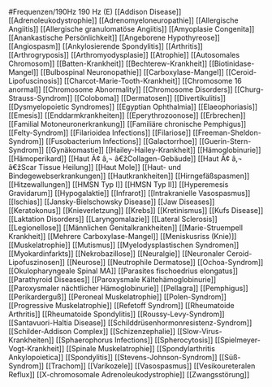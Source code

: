 #Frequenzen/190Hz
190 Hz (E)
[[Addison Disease]]
[[Adrenoleukodystrophie]]
[[Adrenomyeloneuropathie]]
[[Allergische Angiitis]]
[[Allergische granulomatöse Angiitis]]
[[Amyoplasie Congenita]]
[[Anankastische Persönlichkeit]]
[[Angeborene Hypothyreose]]
[[Angiospasm]]
[[Ankylosierende Spondylitis]]
[[Arthritis]]
[[Arthrogryposis]]
[[Arthromyodysplasie]]
[[Atrophie]]
[[Autosomales Chromosom]]
[[Batten-Krankheit]]
[[Bechterew-Krankheit]]
[[Biotinidase-Mangel]]
[[Bulbospinal Neuronopathie]]
[[Carboxylase-Mangel]]
[[Ceroid-Lipofuscinosis]]
[[Charcot-Marie-Tooth-Krankheit]]
[[Chromosome 16 anormal]]
[[Chromosome Abnormality]]
[[Chromosome Disorders]]
[[Churg-Strauss-Syndrom]]
[[Coloboma]]
[[Dermatosen]]
[[Divertikulitis]]
[[Dysmyelopoietic Syndromes]]
[[Egyptian Ophthalmia]]
[[Elaeophoriasis]]
[[Emesis]]
[[Enddarmkrankheiten]]
[[Eperythrozoonose]]
[[Erbrechen]]
[[Familial Motoneuronerkrankung]]
[[Familiäre chronische Pemphigus]]
[[Felty-Syndrom]]
[[Filarioidea Infections]]
[[Filariose]]
[[Freeman-Sheldon-Syndrom]]
[[Fusobacterium Infections]]
[[Galactorrhoe]]
[[Guerin-Stern-Syndrom]]
[[Gynäkomastie]]
[[Hailey-Hailey-Krankheit]]
[[Hämoglobinurie]]
[[Hämoperikard]]
[[Haut Ã¢ â‚¬ â€žCollagen-Gebäude]]
[[Haut Ã¢ â‚¬ â€žScar Tissue Heilung]]
[[Haut Mole]]
[[Haut- und Bindegewebserkrankungen]]
[[Hautkrankheiten]]
[[Hirngefäßspasmen]]
[[Hitzewallungen]]
[[HMSN Typ I]]
[[HMSN Typ II]]
[[Hyperemesis Gravidarum]]
[[Hypogalaktie]]
[[Infrarot]]
[[Intrakranielle Vasospasmus]]
[[Ischias]]
[[Jansky-Bielschowsky Disease]]
[[Jaw Diseases]]
[[Keratokonus]]
[[Knieverletzung]]
[[Krebs]]
[[Kretinismus]]
[[Kufs Disease]]
[[Laktation Disorders]]
[[Laryngomalazie]]
[[Lateral Sclerosis]]
[[Legionellose]]
[[Männlichen Genitalkrankheiten]]
[[Marie-Struempell Krankheit]]
[[Mehrere Carboxylase-Mangel]]
[[Meniskusriss (Knie)]]
[[Muskelatrophie]]
[[Mutismus]]
[[Myelodysplastischen Syndromen]]
[[Myokardinfarkts]]
[[Nekrobazillose]]
[[Neuralgie]]
[[Neuronaler Ceroid-Lipofuszinosen]]
[[Neurose]]
[[Neutrophile Dermatose]]
[[Ochoa-Syndrom]]
[[Okulopharyngeale Spinal MA]]
[[Parasites fischoedrius elongatus]]
[[Parathyroid Diseases]]
[[Paroxysmale Kältehämoglobinurie]]
[[Paroxysmaler nächtlicher Hämoglobinurie]]
[[Pellagra]]
[[Pemphigus]]
[[Perikarderguß]]
[[Peroneal Muskelatrophie]]
[[Polen-Syndrom]]
[[Progressive Muskelatrophie]]
[[Refetoff Syndrom]]
[[Rheumatoide Arthritis]]
[[Rheumatoide Spondylitis]]
[[Roussy-Levy-Syndrom]]
[[Santavuori-Haltia Disease]]
[[Schilddrüsenhormonresistenz-Syndrom]]
[[Schilder-Addison Complex]]
[[Schizenzephalie]]
[[Slow-Virus-Krankheiten]]
[[Sphaerophorus Infections]]
[[Spherocytosis]]
[[Spielmeyer-Vogt-Krankheit]]
[[Spinale Muskelatrophie]]
[[Spondylarthritis Ankylopoietica]]
[[Spondylitis]]
[[Stevens-Johnson-Syndrom]]
[[Süß-Syndrom]]
[[Trachom]]
[[Varikozele]]
[[Vasospasmus]]
[[Vesikoureteralen Reflux]]
[[X-chromosomale Adrenoleukodystrophie]]
[[Zwangsstörung]]